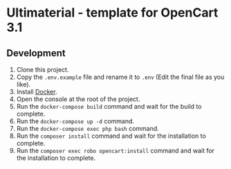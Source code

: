 # Ultimaterial - template for OpenCart 3.1

## Development
1. Clone this project.
2. Copy the `.env.example` file and rename it to `.env` (Edit the final file as you like).
3. Install [Docker](https://www.docker.com/get-started).
4. Open the console at the root of the project.
5. Run the `docker-compose build` command and wait for the build to complete.
6. Run the `docker-compose up -d` command.
7. Run the `docker-compose exec php bash` command.
8. Run the `composer install` command and wait for the installation to complete.
9. Run the `composer exec robo opencart:install` command and wait for the installation to complete.